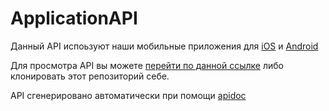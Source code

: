 # ApplicationAPI
Данный API испоьзуют наши мобильные приложения для [iOS](https://github.com/rosteleset/SmartYard-iOS) и [Android](https://github.com/rosteleset/SmartYard-Android)

Для просмотра API вы можете [перейти по данной ссылке](https://rosteleset.github.io/ApplicationAPI/) либо клонировать этот репозиторий себе.

API сгенерировано автоматически при помощи [apidoc](https://apidocjs.com/)
